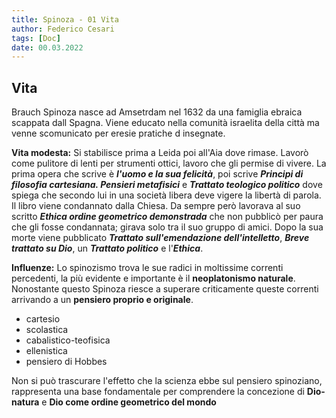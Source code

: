 ```yaml
---
title: Spinoza - 01 Vita
author: Federico Cesari
tags: [Doc]
date: 00.03.2022
---
```

## Vita
Brauch Spinoza nasce ad Amsetrdam nel 1632 da una famiglia ebraica scappata dall Spagna. Viene educato nella comunità israelita della città ma venne scomunicato per eresie pratiche d insegnate.

**Vita modesta:** Si stabilisce prima a Leida poi all'Aia dove rimase. Lavorò come pulitore di lenti per strumenti ottici, lavoro che gli permise di vivere. La prima opera che scrive è ***l'uomo e la sua felicità***, poi scrive ***Principi di filosofia cartesiana. Pensieri metafisici*** e ***Trattato teologico politico*** dove spiega che secondo lui in una società libera deve vigere la libertà di parola. Il libro viene condannato dalla Chiesa. Da sempre però lavorava al suo scritto ***Ethica ordine geometrico demonstrada*** che non pubblicò per paura che gli fosse condannata; girava solo tra il suo gruppo di amici. Dopo la sua morte viene pubblicato ***Trattato sull'emendazione dell'intelletto***, ***Breve trattato su Dio***, un ***Trattato politico*** e l'***Ethica***.

**Influenze:** Lo spinozismo trova le sue radici in moltissime correnti percedenti, la più evidente e importante è il **neoplatonismo naturale**. Nonostante questo Spinoza riesce a superare criticamente queste correnti arrivando a un **pensiero proprio e originale**.
- cartesio
- scolastica
- cabalistico-teofisica
- ellenistica
- pensiero di Hobbes

Non si può trascurare l'effetto che la scienza ebbe sul pensiero spinoziano, rappresenta una base fondamentale per comprendere la concezione di **Dio-natura** e **Dio come ordine geometrico del mondo**